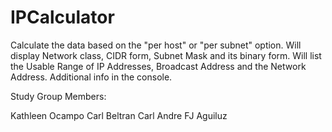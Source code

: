 # IPCalculator

Calculate the data based on the "per host" or "per subnet" option. Will display Network class, CIDR form, Subnet Mask and its binary form. Will list the Usable Range of IP Addresses, Broadcast Address and the Network Address. Additional info in the console.

Study Group Members:

Kathleen Ocampo
Carl Beltran
Carl Andre
FJ Aguiluz
